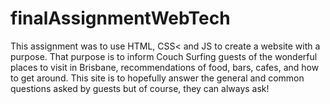 # finalAssignmentWebTech

This assignment was to use HTML, CSS< and JS to create a website with a purpose. That purpose is to inform Couch Surfing guests of the wonderful places to visit in Brisbane, recommendations of food, bars, cafes, and how to get around. This site is to hopefully answer the general and common questions asked by guests but of course, they can always ask!